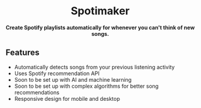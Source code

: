 <h1 align="center">Spotimaker</h1>

<p align="center">
  <b>Create Spotify playlists automatically for whenever you can't think of new songs.</b>
</p>

## Features

- Automatically detects songs from your previous listening activity
- Uses Spotify recommendation API
- Soon to be set up with AI and machine learning
- Soon to be set up with complex algorithms for better song recommendations
- Responsive design for mobile and desktop
